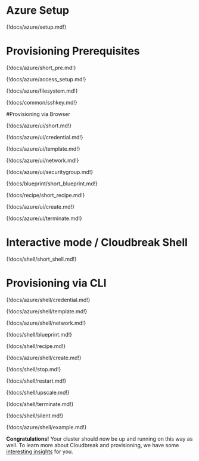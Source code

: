# Azure Setup

{!docs/azure/setup.md!}

# Provisioning Prerequisites

{!docs/azure/short_pre.md!}

{!docs/azure/access_setup.md!}

{!docs/azure/filesystem.md!}

{!docs/common/sshkey.md!}

#Provisioning via Browser

{!docs/azure/ui/short.md!}

{!docs/azure/ui/credential.md!}

{!docs/azure/ui/template.md!}

{!docs/azure/ui/network.md!}

{!docs/azure/ui/securitygroup.md!}

{!docs/blueprint/short_blueprint.md!}

{!docs/recipe/short_recipe.md!}

{!docs/azure/ui/create.md!}

{!docs/azure/ui/terminate.md!}

# Interactive mode / Cloudbreak Shell

{!docs/shell/short_shell.md!}

# Provisioning via CLI

{!docs/azure/shell/credential.md!}

{!docs/azure/shell/template.md!}

{!docs/azure/shell/network.md!}

{!docs/shell/blueprint.md!}

{!docs/shell/recipe.md!}

{!docs/azure/shell/create.md!}

{!docs/shell/stop.md!}

{!docs/shell/restart.md!}

{!docs/shell/upscale.md!}

{!docs/shell/terminate.md!}

{!docs/shell/silent.md!}

{!docs/azure/shell/example.md!}

**Congratulations!** Your cluster should now be up and running on this way as well. To learn more about Cloudbreak and 
provisioning, we have some [interesting insights](operations.md) for you.

